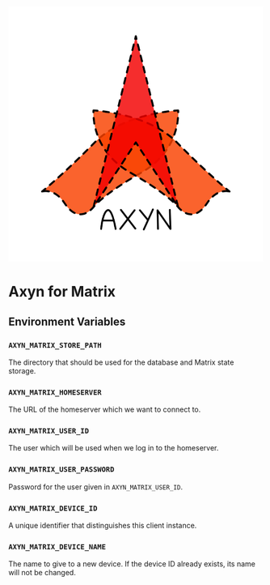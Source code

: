<p align="center">
  <img
    src="images/axyn.png"
    alt="Axyn logo"
  />
</p>

# Axyn for Matrix

## Environment Variables

### `AXYN_MATRIX_STORE_PATH`

The directory that should be used for the database and Matrix state storage.

### `AXYN_MATRIX_HOMESERVER`

The URL of the homeserver which we want to connect to.

### `AXYN_MATRIX_USER_ID`

The user which will be used when we log in to the homeserver.

### `AXYN_MATRIX_USER_PASSWORD`

Password for the user given in `AXYN_MATRIX_USER_ID`.

### `AXYN_MATRIX_DEVICE_ID`

A unique identifier that distinguishes this client instance.

### `AXYN_MATRIX_DEVICE_NAME`

The name to give to a new device. If the device ID already exists, its name
will not be changed.
